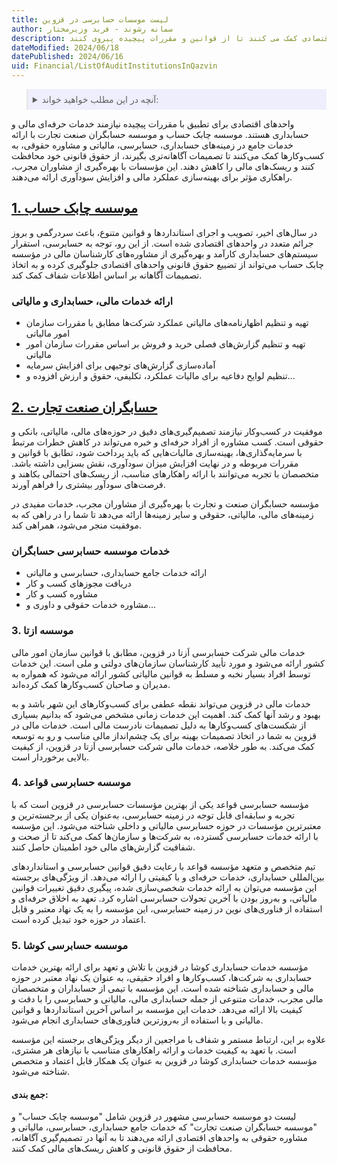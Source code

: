 ```yaml
---
title: لیست موسسات حسابرسی در قزوین
author: سمانه رشوند - فربد وزیرمختار
description: موسسات حسابرسی در قزوین، با ارائه خدمات تخصصی در زمینه های حسابداری، حسابرسی، مالیات و مشاوره حقوقی، به شرکت ها و واحدهای اقتصادی کمک می کنند تا از قوانین و مقررات پیچیده پیروی کنند
dateModified: 2024/06/18
datePublished: 2024/06/16
uid: Financial/ListOfAuditInstitutionsInQazvin
---
```


<blockquote style="background-color:#eeeefc; padding:0.5rem">
<details>
  <summary>آنچه در این مطلب خواهید خواند:</summary>
    <ul>
    <li>1. موسسه چابک حساب</li>
    <ul>
    <li>ارائه خدمات مالی، حسابداری و مالیاتی</li>
    </ul>
    <li>2. حسابگران صنعت تجارت</li>
    <ul>
    <li>خدمات موسسه حسابرسی حسابگران</li>
    </ul>
    <li>3.	موسسه ازتا</li>
    <li>4.	موسسه حسابرسی قواعد</li>
    <li>5.	موسسه حسابرسی کوشا</li>
</details>
</blockquote>

واحدهای اقتصادی برای تطبیق با مقررات پیچیده نیازمند خدمات حرفه‌ای مالی و حسابداری هستند. موسسه چابک حساب و موسسه حسابگران صنعت تجارت با ارائه خدمات جامع در زمینه‌های حسابداری، حسابرسی، مالیاتی و مشاوره حقوقی، به کسب‌وکارها کمک می‌کنند تا تصمیمات آگاهانه‌تری بگیرند، از حقوق قانونی خود محافظت کنند و ریسک‌های مالی را کاهش دهند. این مؤسسات با بهره‌گیری از مشاوران مجرب، راهکاری مؤثر برای بهینه‌سازی عملکرد مالی و افزایش سودآوری ارائه می‌دهند.

## <a href="https://www.hooshkar.com/Agents/ChabokHesab" target="_blank">1.	موسسه چابک حساب</a> 

در سال‌های اخیر، تصویب و اجرای استانداردها و قوانین متنوع، باعث سردرگمی و بروز جرائم متعدد در واحدهای اقتصادی شده است. از این رو، توجه به حسابرسی، استقرار سیستم‌های حسابداری کارآمد و بهره‌گیری از مشاوره‌های کارشناسان مالی در مؤسسه چابک حساب می‌تواند از تضییع حقوق قانونی واحدهای اقتصادی جلوگیری کرده و به اتخاذ تصمیمات آگاهانه بر اساس اطلاعات شفاف کمک کند.

### ارائه خدمات مالی، حسابداری و مالیاتی
- تهیه و تنظیم اظهارنامه‌های مالیاتی عملکرد شرکت‌ها مطابق با مقررات سازمان امور مالیاتی
- تهیه و تنظیم گزارش‌های فصلی خرید و فروش بر اساس مقررات سازمان امور مالیاتی
- آماده‌سازی گزارش‌های توجیهی برای افزایش سرمایه
- تنظیم لوایح دفاعیه برای مالیات عملکرد، تکلیفی، حقوق و ارزش افزوده و... 

## <a href="https://www.hooshkar.com/Agents/Hesabgaran" target="_blank">2.	حسابگران صنعت تجارت</a>

موفقیت در کسب‌وکار نیازمند تصمیم‌گیری‌های دقیق در حوزه‌های مالی، مالیاتی، بانکی و حقوقی است.
کسب مشاوره از افراد حرفه‌ای و خبره می‌تواند در کاهش خطرات مرتبط با سرمایه‌گذاری‌ها، بهینه‌سازی مالیات‌هایی که باید پرداخت شود، تطابق با قوانین و مقررات مربوطه و در نهایت افزایش میزان سودآوری، نقش بسزایی داشته باشد. متخصصان با تجربه می‌توانند با ارائه راهکارهای مناسب، از ریسک‌های احتمالی بکاهند و فرصت‌های سودآور بیشتری را فراهم آورند.

مؤسسه حسابگران صنعت و تجارت با بهره‌گیری از مشاوران مجرب، خدمات مفیدی در زمینه‌های مالی، مالیاتی، حقوقی و سایر زمینه‌ها ارائه می‌دهد تا شما را در راهی که به موفقیت منجر می‌شود، همراهی کند.

### خدمات موسسه حسابرسی حسابگران

- ارائه خدمات جامع حسابداری، حسابرسی و مالیاتی
-	دریافت مجوزهای کسب و کار
-	مشاوره کسب و کار
-	مشاوره خدمات حقوقی و داوری و...

### 3.	موسسه ازتا

خدمات مالی شرکت حسابرسی اَزتا در قزوین، مطابق با قوانین سازمان امور مالی کشور ارائه می‌شود و مورد تأیید کارشناسان سازمان‌های دولتی و ملی است. این خدمات توسط افراد بسیار نخبه و مسلط به قوانین مالیاتی کشور ارائه می‌شود که همواره به مدیران و صاحبان کسب‌وکارها کمک کرده‌اند.

خدمات مالی در قزوین می‌تواند نقطه عطفی برای کسب‌وکارهای این شهر باشد و به بهبود و رشد آنها کمک کند. اهمیت این خدمات زمانی مشخص می‌شود که بدانیم بسیاری از شکست‌های کسب‌وکارها به دلیل تصمیمات نادرست مالی است. خدمات مالی در قزوین به شما در اتخاذ تصمیمات بهینه برای یک چشم‌انداز مالی مناسب و رو به توسعه کمک می‌کند. به طور خلاصه، خدمات مالی شرکت حسابرسی اَزتا در قزوین، از کیفیت بالایی برخوردار است.

### 4.	موسسه حسابرسی قواعد

مؤسسه حسابرسی قواعد یکی از بهترین مؤسسات حسابرسی در قزوین است که با تجربه و سابقه‌ای قابل توجه در زمینه حسابرسی، به‌عنوان یکی از برجسته‌ترین و معتبرترین مؤسسات در حوزه حسابرسی مالیاتی و داخلی شناخته می‌شود. این مؤسسه با ارائه خدمات حسابرسی گسترده، به شرکت‌ها و سازمان‌ها کمک می‌کند تا از صحت و شفافیت گزارش‌های مالی خود اطمینان حاصل کنند. 

تیم متخصص و متعهد مؤسسه قواعد با رعایت دقیق قوانین حسابرسی و استانداردهای بین‌المللی حسابداری، خدمات حرفه‌ای و با کیفیتی را ارائه می‌دهد. از ویژگی‌های برجسته این مؤسسه می‌توان به ارائه خدمات شخصی‌سازی شده، پیگیری دقیق تغییرات قوانین مالیاتی، و به‌روز بودن با آخرین تحولات حسابرسی اشاره کرد. تعهد به اخلاق حرفه‌ای و استفاده از فناوری‌های نوین در زمینه حسابرسی، این مؤسسه را به یک نهاد معتبر و قابل اعتماد در حوزه خود تبدیل کرده است.

### 5.	موسسه حسابرسی کوشا

مؤسسه خدمات حسابداری کوشا در قزوین با تلاش و تعهد برای ارائه بهترین خدمات حسابداری به شرکت‌ها، کسب‌وکارها و افراد حقیقی، به عنوان یک نهاد معتبر در حوزه مالی و حسابداری شناخته شده است. این مؤسسه با تیمی از حسابداران و متخصصان مالی مجرب، خدمات متنوعی از جمله حسابداری مالی، مالیاتی و حسابرسی را با دقت و کیفیت بالا ارائه می‌دهد. خدمات این مؤسسه بر اساس آخرین استانداردها و قوانین مالیاتی و با استفاده از به‌روزترین فناوری‌های حسابداری انجام می‌شود.

علاوه بر این، ارتباط مستمر و شفاف با مراجعین از دیگر ویژگی‌های برجسته این مؤسسه است. با تعهد به کیفیت خدمات و ارائه راهکارهای متناسب با نیازهای هر مشتری، مؤسسه خدمات حسابداری کوشا در قزوین به عنوان یک همکار قابل اعتماد و متخصص شناخته می‌شود.

#### جمع بندی: 

لیست دو موسسه حسابرسی مشهور در قزوین شامل "موسسه چابک حساب" و "موسسه حسابگران صنعت تجارت" که خدمات جامع حسابداری، حسابرسی، مالیاتی و مشاوره حقوقی به واحدهای اقتصادی ارائه می‌دهند تا به آنها در تصمیم‌گیری آگاهانه، محافظت از حقوق قانونی و کاهش ریسک‌های مالی کمک کنند.
